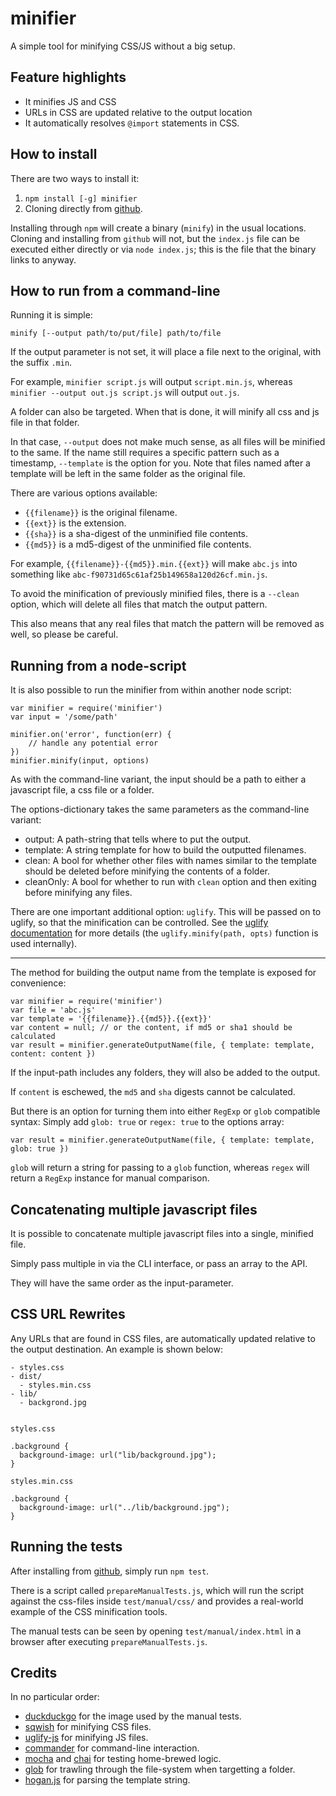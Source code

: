 minifier
========

A simple tool for minifying CSS/JS without a big setup.

Feature highlights
------------------

- It minifies JS and CSS
- URLs in CSS are updated relative to the output location
- It automatically resolves `@import` statements in CSS.


How to install
--------------

There are two ways to install it:

1. `npm install [-g] minifier`
2. Cloning directly from [github](https://github.com/fizker/minifier).

Installing through `npm` will create a binary (`minify`) in the usual
locations. Cloning and installing from `github` will not, but the `index.js`
file can be executed either directly or via `node index.js`; this is the file
that the binary links to anyway.


How to run from a command-line
------------------------------

Running it is simple:

	minify [--output path/to/put/file] path/to/file

If the output parameter is not set, it will place a file next to the original,
with the suffix `.min`.

For example, `minifier script.js` will output `script.min.js`, whereas
`minifier --output out.js script.js` will output `out.js`.

A folder can also be targeted. When that is done, it will minify all css and js
file in that folder.

In that case, `--output` does not make much sense, as all files will be minified
to the same. If the name still requires a specific pattern such as a timestamp,
`--template` is the option for you. Note that files named after a template will
be left in the same folder as the original file.

There are various options available:

- `{{filename}}` is the original filename.
- `{{ext}}` is the extension.
- `{{sha}}` is a sha-digest of the unminified file contents.
- `{{md5}}` is a md5-digest of the unminified file contents.

For example, `{{filename}}-{{md5}}.min.{{ext}}` will make `abc.js` into something
like `abc-f90731d65c61af25b149658a120d26cf.min.js`.

To avoid the minification of previously minified files, there is a `--clean`
option, which will delete all files that match the output pattern.

This also means that any real files that match the pattern will be removed as
well, so please be careful.


Running from a node-script
--------------------------

It is also possible to run the minifier from within another node script:

	var minifier = require('minifier')
	var input = '/some/path'

	minifier.on('error', function(err) {
		// handle any potential error
	})
	minifier.minify(input, options)

As with the command-line variant, the input should be a path to either a
javascript file, a css file or a folder.

The options-dictionary takes the same parameters as the command-line variant:

- output: A path-string that tells where to put the output.
- template: A string template for how to build the outputted filenames.
- clean: A bool for whether other files with names similar to the template
  should be deleted before minifying the contents of a folder.
- cleanOnly: A bool for whether to run with `clean` option and then exiting
  before minifying any files.

There are one important additional option: `uglify`. This will be passed on to
uglify, so that the minification can be controlled. See the
[uglify documentation](https://github.com/mishoo/UglifyJS2#the-simple-way)
for more details (the `uglify.minify(path, opts)` function is used internally).

-----

The method for building the output name from the template is exposed for
convenience:

	var minifier = require('minifier')
	var file = 'abc.js'
	var template = '{{filename}}.{{md5}}.{{ext}}'
	var content = null; // or the content, if md5 or sha1 should be calculated
	var result = minifier.generateOutputName(file, { template: template, content: content })

If the input-path includes any folders, they will also be added to the output.

If `content` is eschewed, the `md5` and `sha` digests cannot be calculated.

But there is an option for turning them into either `RegExp` or `glob` compatible
syntax: Simply add `glob: true` or `regex: true` to the options array:

	var result = minifier.generateOutputName(file, { template: template, glob: true })

`glob` will return a string for passing to a `glob` function, whereas `regex`
will return a `RegExp` instance for manual comparison.


Concatenating multiple javascript files
---------------------------------------

It is possible to concatenate multiple javascript files into a single, minified file.

Simply pass multiple in via the CLI interface, or pass an array to the API.

They will have the same order as the input-parameter.

CSS URL Rewrites
----------------

Any URLs that are found in CSS files, are automatically updated relative to the output destination. An example is shown below:

```
- styles.css
- dist/
  - styles.min.css
- lib/
  - backgrond.jpg


styles.css

.background {
  background-image: url("lib/background.jpg");
}

styles.min.css

.background {
  background-image: url("../lib/background.jpg");
}
```

Running the tests
-----------------

After installing from [github](https://github.com/fizker/minifier), simply run
`npm test`.

There is a script called `prepareManualTests.js`, which will run the script
against the css-files inside `test/manual/css/` and provides a real-world
example of the CSS minification tools.

The manual tests can be seen by opening `test/manual/index.html` in a browser
after executing `prepareManualTests.js`.


Credits
-------

In no particular order:

- [duckduckgo](http://duckduckgo.com) for the image used by the manual tests.
- [sqwish](https://github.com/ded/sqwish) for minifying CSS files.
- [uglify-js](https://github.com/mishoo/UglifyJS2) for minifying JS files.
- [commander](https://github.com/visionmedia/commander.js) for command-line
  interaction.
- [mocha](https://github.com/visionmedia/mocha) and [chai](http://chaijs.com)
  for testing home-brewed logic.
- [glob](https://github.com/isaacs/node-glob) for trawling through the
  file-system when targetting a folder.
- [hogan.js](http://twitter.github.com/hogan.js/) for parsing the template
  string.

